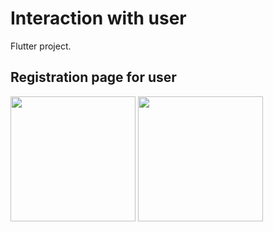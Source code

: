 # Interaction with user
Flutter project.
## Registration page for user
<img src="https://user-images.githubusercontent.com/100187758/155260749-2811605f-6dce-4aa8-b20b-d2cfc9341893.jpg" width="200">
<img src="https://user-images.githubusercontent.com/100187758/155260751-1705ea5b-9305-4272-be6b-c70b3a584fc3.jpg" width="200">
